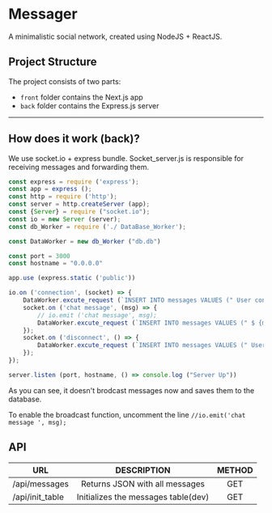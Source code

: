 # Messager
A minimalistic social network, created using NodeJS + ReactJS.

## Project Structure

The project consists of two parts:
- `front` folder contains the Next.js app
- `back` folder contains the Express.js server

---
## How does it work (back)?

We use socket.io + express bundle.
Socket_server.js is responsible for receiving messages and forwarding them.
```js
const express = require ('express');
const app = express ();
const http = require ('http');
const server = http.createServer (app);
const {Server} = require ("socket.io");
const io = new Server (server);
const db_Worker = require ('./ DataBase_Worker');

const DataWorker = new db_Worker ("db.db")

const port = 3000
const hostname = "0.0.0.0"

app.use (express.static ('public'))

io.on ('connection', (socket) => {
    DataWorker.excute_request (`INSERT INTO messages VALUES (" User connected ");`)
    socket.on ('chat message', (msg) => {
        // io.emit ('chat message', msg);
        DataWorker.excute_request (`INSERT INTO messages VALUES (" $ {msg} ");`)
    });
    socket.on ('disconnect', () => {
        DataWorker.excute_request (`INSERT INTO messages VALUES (" User disconnected ");`)
    });
});

server.listen (port, hostname, () => console.log ("Server Up"))
```

As you can see, it doesn't brodcast messages now and saves them to the database.

To enable the broadcast function, uncomment the line `//io.emit('chat message ', msg);`

API
---
| URL | DESCRIPTION | METHOD |
|----------------|:---------:|:----------------:|
| /api/messages | Returns JSON with all messages | GET |
| /api/init_table | Initializes the messages table(dev) | GET |
